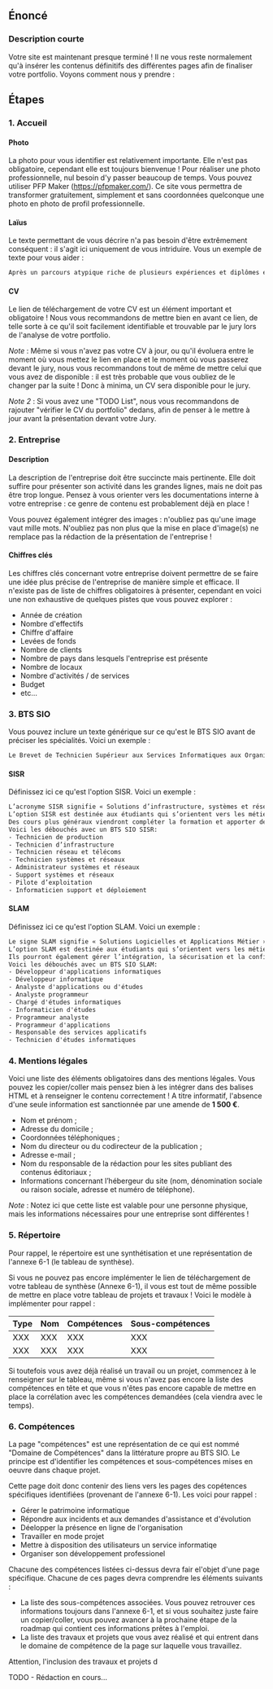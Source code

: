 ## Énoncé

### Description courte

Votre site est maintenant presque terminé ! Il ne vous reste normalement qu'à insérer les contenus définitifs des différentes pages afin de finaliser votre portfolio. Voyons comment nous y prendre :

## Étapes

### 1. Accueil

#### Photo

La photo pour vous identifier est relativement importante. Elle n'est pas obligatoire, cependant elle est toujours bienvenue ! Pour réaliser une photo professionnelle, nul besoin d'y passer beaucoup de temps. Vous pouvez utiliser PFP Maker (<a href="https://pfpmaker.com/" title="PFP Maker" target="_blank" rel="nofollow">https://pfpmaker.com/</a>). Ce site vous permettra de transformer gratuitement, simplement et sans coordonnées quelconque une photo en photo de profil professionnelle.

#### Laïus

Le texte permettant de vous décrire n'a pas besoin d'être extrêmement conséquent : il s'agit ici uniquement de vous intriduire. Vous un exemple de texte pour vous aider :

```txt
Après un parcours atypique riche de plusieurs expériences et diplômes en commerce, marketing et management, j'ai décidé de me reconvertir. Pourquoi l'informatique ? Tout simplement car j'aime aussi bien démonter et remonter un ordinateur de A à Z que développer des sites web ou applications. L'informatique est un univers tellement riche et vaste que son apréhension et sa compréhension ne cessent jamais. C'est pourquoi j'ai décidé de faire un BTS SIO option SLAM dans le but de m'améliorier sur ce secteur et en faire mon métier. Si vous souhaitez en savoir plus sur mon parcours, n'hésitez-pas à consulter mon C.V !
```

#### CV

Le lien de téléchargement de votre CV est un élément important et obligatoire ! Nous vous recommandons de mettre bien en avant ce lien, de telle sorte à ce qu'il soit facilement identifiable et trouvable par le jury lors de l'analyse de votre portfolio.

_Note_ : Même si vous n'avez pas votre CV à jour, ou qu'il évoluera entre le moment où vous mettez le lien en place et le moment où vous passerez devant le jury, nous vous recommandons tout de même de mettre celui que vous avez de disponible : il est très probable que vous oubliez de le changer par la suite ! Donc à minima, un CV sera disponible pour le jury.

_Note 2_ : Si vous avez une "TODO List", nous vous recommandons de rajouter "vérifier le CV du portfolio" dedans, afin de penser à le mettre à jour avant la présentation devant votre Jury.

### 2. Entreprise

#### Description

La description de l'entreprise doit être succincte mais pertinente. Elle doit suffire pour présenter son activité dans les grandes lignes, mais ne doit pas être trop longue. Pensez à vous orienter vers les documentations interne à votre entreprise : ce genre de contenu est probablement déjà en place !

Vous pouvez également intégrer des images : n'oubliez pas qu'une image vaut mille mots. N'oubliez pas non plus que la mise en place d'image(s) ne remplace pas la rédaction de la présentation de l'entreprise !

#### Chiffres clés

Les chiffres clés concernant votre entreprise doivent permettre de se faire une idée plus précise de l'entreprise de manière simple et efficace. Il n'existe pas de liste de chiffres obligatoires à présenter, cependant en voici une non exhaustive de quelques pistes que vous pouvez explorer :

- Année de création
- Nombre d'effectifs
- Chiffre d'affaire
- Levées de fonds
- Nombre de clients
- Nombre de pays dans lesquels l'entreprise est présente
- Nombre de locaux
- Nombre d'activités / de services
- Budget
- etc...

### 3. BTS SIO

Vous pouvez inclure un texte générique sur ce qu'est le BTS SIO avant de préciser les spécialités. Voici un exemple : 

```txt
Le Brevet de Technicien Supérieur aux Services Informatiques aux Organisations, s'adresse à ceux qui souhaitent se former en deux ans aux métiers d'administrateur réseau ou de développeur. Pour par la suite intégrer directement le marché du travail ou continuer des études, dans le domaine de l'informatique.
```

#### SISR

Définissez ici ce qu'est l'option SISR. Voici un exemple :

```txt
L’acronyme SISR signifie « Solutions d’infrastructure, systèmes et réseaux ». Voici des précisions sur cette formation et ses débouchés.
L’option SISR est destinée aux étudiants qui s’orientent vers les métiers liés à la conception et la maintenance d’infrastructures réseaux. Assurer la sécurité, la maintenance et l’installation des réseaux et des équipements informatiques font partie des principales missions des futurs administrateurs, techniciens ou pilotes d’exploitation.
Des cours plus généraux viendront compléter la formation et apporter des compétences plus généralistes, permettant ainsi aux diplômés d’être opérationnels dans n’importe quelle entreprise.
Voici les débouchés avec un BTS SIO SISR:
- Technicien de production
- Technicien d’infrastructure
- Technicien réseau et télécoms
- Technicien systèmes et réseaux
- Administrateur systèmes et réseaux
- Support systèmes et réseaux
- Pilote d’exploitation
- Informaticien support et déploiement
```

#### SLAM

Définissez ici ce qu'est l'option SLAM. Voici un exemple :

```txt
Le signe SLAM signifie « Solutions Logicielles et Applications Métier ». Voici quelques indications sur cette seconde option du BTS SIO, ainsi des précisions sur cette formation et ses débouchés.
L’option SLAM est destinée aux étudiants qui s’orientent vers les métiers liés à la conception et la maintenance de programmes applicatifs. Grâce à des cours spécifiques, les diplômés seront capables de gérer un parc informatique ou d’administrer un réseau au sein d’une entreprise.
Ils pourront également gérer l’intégration, la sécurisation et la configuration des serveurs, mais aussi des postes clients et des équipements d’interconnexion.
Voici les débouchés avec un BTS SIO SLAM:
- Développeur d'applications informatiques
- Développeur informatique
- Analyste d'applications ou d'études
- Analyste programmeur
- Chargé d'études informatiques
- Informaticien d'études
- Programmeur analyste
- Programmeur d'applications
- Responsable des services applicatifs
- Technicien d'études informatiques
```

### 4. Mentions légales

Voici une liste des éléments obligatoires dans des mentions légales. Vous pouvez les copier/coller mais pensez bien à les intégrer dans des balises HTML et à renseigner le contenu correctement ! A titre informatif, l'absence d'une seule information est sanctionnée par une amende de **1 500 €**.

- Nom et prénom ;
- Adresse du domicile ;
- Coordonnées téléphoniques ;
- Nom du directeur ou du codirecteur de la publication ;
- Adresse e-mail ;
- Nom du responsable de la rédaction pour les sites publiant des contenus éditoriaux ;
- Informations concernant l’hébergeur du site (nom, dénomination sociale ou raison sociale, adresse et numéro de téléphone).

_Note_ : Notez ici que cette liste est valable pour une personne physique, mais les informations nécessaires pour une entreprise sont différentes !

### 5. Répertoire

Pour rappel, le répertoire est une synthétisation et une représentation de l'annexe 6-1 (le tableau de synthèse). 

Si vous ne pouvez pas encore implémenter le lien de téléchargement de votre tableau de synthèse (Annexe 6-1), il vous est tout de même possible de mettre en place votre tableau de projets et travaux ! Voici le modèle à implémenter pour rappel :

| Type | Nom | Compétences | Sous-compétences |
| --- | --- | --- | --- |
| XXX | XXX | XXX | XXX |
| XXX | XXX | XXX | XXX |

Si toutefois vous avez déjà réalisé un travail ou un projet, commencez à le renseigner sur le tableau, même si vous n'avez pas encore la liste des compétences en tête et que vous n'êtes pas encore capable de mettre en place la corrélation avec les compétences demandées (cela viendra avec le temps).

### 6. Compétences

La page "compétences" est une représentation de ce qui est nommé "Domaine de Compétences" dans la littérature propre au BTS SIO. Le principe est d'identifier les compétences et sous-compétences mises en oeuvre dans chaque projet. 

Cette page doit donc contenir des liens vers les pages des copétences spécifiques identifiées (provenant de l'annexe 6-1). Les voici pour rappel : 

- Gérer le patrimoine informatique
- Répondre aux incidents et aux demandes d'assistance et d'évolution
- Déelopper la présence en ligne de l'organisation
- Travailler en mode projet
- Mettre à disposition des utilisateurs un service informatiqe
- Organiser son développement professionel

Chacune des compétences listées ci-dessus devra fair el'objet d'une page spécifique. Chacune de ces pages devra comprendre les éléments suivants : 

- La liste des sous-compétences associées. Vous pouvez retrouver ces informations toujours dans l'annexe 6-1, et si vous souhaitez juste faire un copier/coller, vous pouvez avancer à la prochaine étape de la roadmap qui contient ces informations prêtes à l'emploi.
- La liste des travaux et projets que vous avez réalisé et qui entrent dans le domaine de compétence de la page sur laquelle vous travaillez.

Attention, l'inclusion des travaux et projets d





TODO - Rédaction en cours...